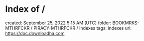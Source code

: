 # Index of /

created: September 25, 2022 5:15 AM (UTC)
folder: BOOKMRKS-MTHRFCKR / PIRACY-MTHRFCKR / Indexes
tags: indexes
url: https://doc.downloadha.com